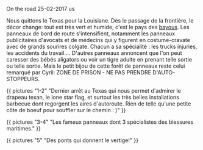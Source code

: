On the road
25-02-2017
us

Nous quittons le Texas pour la Louisiane. Dès le passage de la frontière, le décor change: tout est très vert et humide, c'est le pays des [bayous](https://fr.wikipedia.org/wiki/Bayou). Les panneaux de bord de route s'intensifient, notamment les panneaux publicitaires d'avocats et de médecins qui y figurent en costume-cravate avec de grands sourires colgate. Chacun a sa spécialité : les trucks injuries, les accidents du travail.... D'autres panneaux annoncent que l'on peut caresser des bébés aligators ou voir un tigre adulte en prenant telle sortie ou telle sortie. Mais le petit bijou de cette forêt de panneaux reste celui remarqué par Cyril: ZONE DE PRISON - NE PAS PRENDRE D'AUTO-STOPPEURS.


{{ pictures "1-2" "Dernier arrêt au Texas qui nous permet d'admirer le drapeau texan, le lone star flag, et surtout les très belles installations barbecue dont regorgent les aires d'autoroute. Rien de telle qu'une petite côte de boeuf pour souffler sur le chemin :  )" }}

{{ pictures "3-4" "Les fameux panneaux dont 3 spécialistes des blessures maritimes." }}

{{ pictures "5" "Des ponts qui donnent le vertige!" }}
